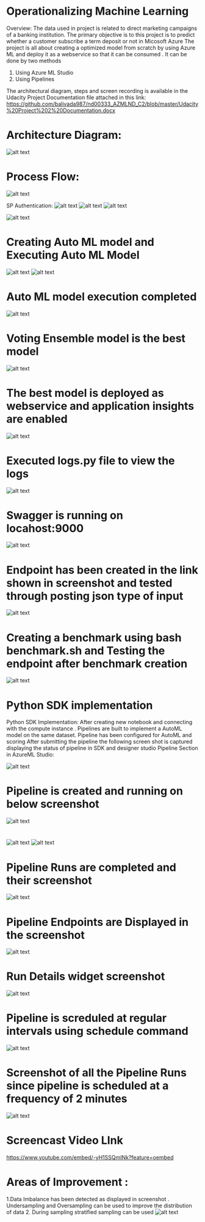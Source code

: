 

# Operationalizing Machine Learning

Overview:
The data used in project  is related to direct marketing campaigns of a banking institution. The primary objective is to this project is to predict whether a customer subscribe a term deposit or not in Micosoft Azure 
The project is all about creating a optimized model from scratch  by using Azure ML and deploy it as a webservice so that it can be consumed . 
It can be  done by two methods 
1.	Using Azure ML Studio 
2. Using Pipelines


The architectural diagram, steps and screen recording is available in the Udacity Project Documentation file attached in  this link: 
https://github.com/balivada987/nd00333_AZMLND_C2/blob/master/Udacity%20Project%202%20Documentation.docx


# Architecture Diagram:

![alt text](https://github.com/balivada987/nd00333_AZMLND_C2/blob/master/ArchitectureDia%201.png)


# Process Flow:
![alt text](https://github.com/balivada987/nd00333_AZMLND_C2/blob/master/ProceeFlow%202.PNG)

SP Authentication:
![alt text](https://github.com/balivada987/nd00333_AZMLND_C2/blob/master/SP%20Authentication.png)
![alt text](https://github.com/balivada987/nd00333_AZMLND_C2/blob/master/SP%20Authentication%202.png)
![alt text](https://github.com/balivada987/nd00333_AZMLND_C2/blob/master/SP%20Authentication%203.png)


![alt text](https://github.com/balivada987/nd00333_AZMLND_C2/blob/master/SP%20Authentication%204.png)

# Creating Auto ML model and Executing Auto ML Model
![alt text](https://github.com/balivada987/nd00333_AZMLND_C2/blob/master/AutoML1.png)
![alt text](https://github.com/balivada987/nd00333_AZMLND_C2/blob/master/AutoMl2.png)
# Auto ML model execution completed 
![alt text](https://github.com/balivada987/nd00333_AZMLND_C2/blob/master/AutoML3.png)
# Voting Ensemble model  is the best model 
![alt text](https://github.com/balivada987/nd00333_AZMLND_C2/blob/master/AutoML4.png)

# The best model is deployed as webservice and application insights are enabled
![alt text](https://github.com/balivada987/nd00333_AZMLND_C2/blob/master/AutoML5.png)
# Executed logs.py file  to view the logs 
![alt text](https://github.com/balivada987/nd00333_AZMLND_C2/blob/master/AutoML6.png)
# Swagger is running on locahost:9000
![alt text](https://github.com/balivada987/nd00333_AZMLND_C2/blob/master/AutoML7.png)
# Endpoint has been created in the link shown in screenshot and tested through posting json type of input

![alt text](https://github.com/balivada987/nd00333_AZMLND_C2/blob/master/AutoML8.png)
# Creating a benchmark  using bash benchmark.sh  and Testing the endpoint after benchmark creation
![alt text](https://github.com/balivada987/nd00333_AZMLND_C2/blob/master/AutoML9.png)

# Python SDK implementation
Python SDK Implementation:
After creating new notebook and connecting with the compute instance . Pipelines are built to implement a AutoML model on the same dataset.  Pipeline has been configured for AutoML and scoring
After submitting the pipeline the following screen shot is captured displaying the  status of pipeline in SDK and  designer studio
Pipeline Section in AzureML Studio:


![alt text](https://github.com/balivada987/nd00333_AZMLND_C2/blob/master/AutoML10.png)

# Pipeline is created and running on below screenshot
![alt text](https://github.com/balivada987/nd00333_AZMLND_C2/blob/master/AutoML11.png)
#
![alt text](https://github.com/balivada987/nd00333_AZMLND_C2/blob/master/AutoMl12.png)
![alt text](https://github.com/balivada987/nd00333_AZMLND_C2/blob/master/AutoML13.png)
# Pipeline Runs are completed and their screenshot
![alt text](https://github.com/balivada987/nd00333_AZMLND_C2/blob/master/AutoML14.png)
# Pipeline Endpoints are Displayed  in the screenshot
![alt text](https://github.com/balivada987/nd00333_AZMLND_C2/blob/master/AutoML15.png)
# Run Details widget screenshot
![alt text](https://github.com/balivada987/nd00333_AZMLND_C2/blob/master/AutoML16.png)
# Pipeline is screduled at regular intervals using schedule command 
![alt text](https://github.com/balivada987/nd00333_AZMLND_C2/blob/master/AutoML17.png)
# Screenshot of all the Pipeline Runs since pipeline is scheduled at a frequency of  2 minutes
![alt text](https://github.com/balivada987/nd00333_AZMLND_C2/blob/master/AutoML18.png)


# Screencast Video LInk

https://www.youtube.com/embed/-yH1SSQmINk?feature=oembed

# Areas of Improvement :
1.Data Imbalance has been detected as displayed in screenshot . Undersampling and Oversampling can be used to improve the distribution of data 
2. During sampling stratified sampling can be used 
![alt text](https://github.com/balivada987/nd00333_AZMLND_C2/blob/master/AreasofImp.png)

